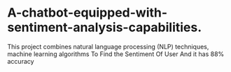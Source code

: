 # A-chatbot-equipped-with-sentiment-analysis-capabilities.
This project combines natural language processing (NLP) techniques, machine learning algorithms To Find the Sentiment Of User
And it has 88% accuracy 

